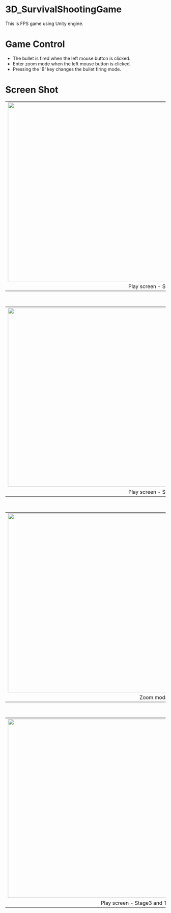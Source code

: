 # 3D_SurvivalShootingGame
This is FPS game using Unity engine.

# Game Control
 - The bullet is fired when the left mouse button is clicked.
 - Enter zoom mode when the left mouse button is clicked.
 - Pressing the 'B' key changes the bullet firing mode.

# Screen Shot
<div>
  <table border = 0>
    <tr>
      <td><img width = "918" height = "561" src = "https://user-images.githubusercontent.com/47319426/62807450-57f4dc00-bb30-11e9-842c-cb3045f11dd4.png"></td>
    <tr>
      <td align = "center">Play screen - Stage1</td>
    </tr>
  </table> <br>
  
 <table border = 0>
    <tr>
      <td><img width = "918" height = "561" src = "https://user-images.githubusercontent.com/47319426/62807452-57f4dc00-bb30-11e9-839b-eb9578ec2da6.png"></td>
    <tr>
      <td align = "center">Play screen - Stage2</td>
    </tr>
  </table> <br>

<table border = 0>
    <tr>
      <td><img width = "918" height = "561" src = "https://user-images.githubusercontent.com/47319426/62807453-57f4dc00-bb30-11e9-9399-131108533aba.png"></td>
    <tr>
      <td align = "center">Zoom mode</td>
    </tr>
  </table> <br>
 
 <table border = 0>
    <tr>
      <td><img width = "918" height = "561" src = "https://user-images.githubusercontent.com/47319426/62807455-57f4dc00-bb30-11e9-85c6-aad53734850d.png"></td>
    <tr>
      <td align = "center">Play screen - Stage3 and The boss monster</td>
    </tr>
  </table> <br>
</div>
